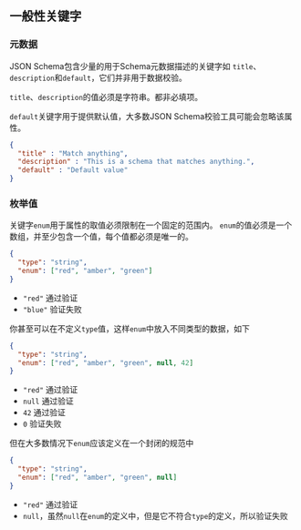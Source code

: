 ## 一般性关键字
### 元数据
JSON Schema包含少量的用于Schema元数据描述的关键字如 `title`、`description`和`default`，它们并非用于数据校验。

`title`、`description`的值必须是字符串。都非必填项。

`default`关键字用于提供默认值，大多数JSON Schema校验工具可能会忽略该属性。

```json
{
  "title" : "Match anything",
  "description" : "This is a schema that matches anything.",
  "default" : "Default value"
}
```

### 枚举值
关键字`enum`用于属性的取值必须限制在一个固定的范围内。
`enum`的值必须是一个数组，并至少包含一个值，每个值都必须是唯一的。

```json
{
  "type": "string",
  "enum": ["red", "amber", "green"]
}
```
* `"red"` 通过验证
* `"blue"` 验证失败

你甚至可以在不定义`type`值，这样`enum`中放入不同类型的数据，如下
```json
{
  "type": "string",
  "enum": ["red", "amber", "green", null, 42]
}
```
* `"red"` 通过验证
* `null` 通过验证
* `42` 通过验证
* `0` 验证失败

但在大多数情况下`enum`应该定义在一个封闭的规范中
```json
{
  "type": "string",
  "enum": ["red", "amber", "green", null]
}
```
* `"red"` 通过验证
* `null`，虽然`null`在`enum`的定义中，但是它不符合`type`的定义，所以验证失败
